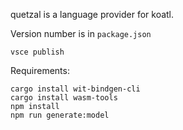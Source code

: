 quetzal is a language provider for koatl.

Version number is in `package.json`

```
vsce publish
```

Requirements:

```
cargo install wit-bindgen-cli
cargo install wasm-tools
npm install
npm run generate:model
```
